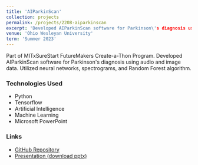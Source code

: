 ```yaml
---
title: 'AIParkinScan'
collection: projects
permalink: /projects/2208-aiparkinscan
excerpt: 'Developed AIParkinScan software for Parkinson\'s diagnosis using audio and image data. Utilized neural networks, spectrograms, and Random Forest algorithm.'
venue: 'Ohio Wesleyan University'
term: 'Summer 2023'
---
```

Part of MITxSureStart FutureMakers Create-a-Thon Program.
Developed AIParkinScan software for Parkinson's diagnosis using audio and image data.
Utilized neural networks, spectrograms, and Random Forest algorithm.

### Technologies Used

- Python
- Tensorflow
- Artificial Intelligence
- Machine Learning
- Microsoft PowerPoint

### Links

- [GitHub Repository](https://github.com/Aadarsha2002/AIPS)
- [Presentation (download pptx)](https://docs.google.com/presentation/d/10910WNa3CjiXIcH_T5OIXyOuOTiVKFHr/export/pptx)
